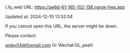 Lily_web URL: https://ae6d-61-165-102-156.ngrok-free.app

Updated at: 2024-12-10 13:52:04

If you cannot open this URL, the server might be down.

Please contact: 

goley04@foxmail.com Or Wechat:GL_yeaH